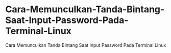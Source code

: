 # Cara-Memunculkan-Tanda-Bintang-Saat-Input-Password-Pada-Terminal-Linux
Cara Memunculkan Tanda Bintang Saat Input Password Pada Terminal Linux
